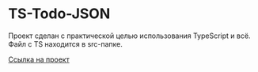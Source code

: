 # TS-Todo-JSON

Проект сделан с практической целью использования TypeScript и всё.  
Файл с TS находится в src-папке.

[Ссылка на проект](https://artaleal.github.io/TS-Todo-JSON/)
